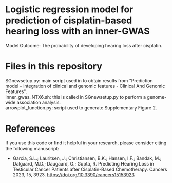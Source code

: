 # Logistic regression model for prediction of cisplatin-based hearing loss with an inner-GWAS

Model Outcome: The probability of developing hearing loss after cisplatin.

# Files in this repository
SGnewsetup.py: main script used in to obtain results from "Prediction model – integration of clinical and genomic features - Clinical And Genomic Features".<br />
inner_gwas_NTX6.sh: this is called in SGnewsetup.py to perform a genome-wide association analysis.<br />
arrowplot_function.py: script used to generate Supplementary Figure 2.

# References
If you use this code or find it helpful in your research, please consider citing the following manuscript:
- Garcia, S.L.; Lauritsen, J.; Christiansen, B.K.; Hansen, I.F.; Bandak, M.; Dalgaard, M.D.; Daugaard, G.; Gupta, R. Predicting Hearing Loss in Testicular Cancer Patients after Cisplatin-Based Chemotherapy. Cancers 2023, 15, 3923. https://doi.org/10.3390/cancers15153923
